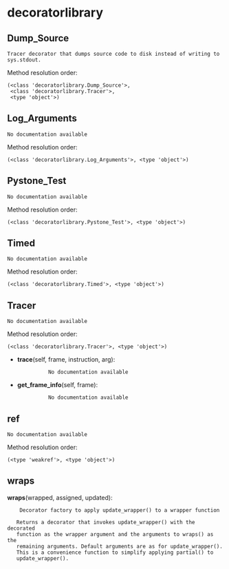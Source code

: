 decoratorlibrary
==============



Dump_Source
--------------

	Tracer decorator that dumps source code to disk instead of writing to sys.stdout.


Method resolution order: 

	(<class 'decoratorlibrary.Dump_Source'>,
	 <class 'decoratorlibrary.Tracer'>,
	 <type 'object'>)

Log_Arguments
--------------

	No documentation available


Method resolution order: 

	(<class 'decoratorlibrary.Log_Arguments'>, <type 'object'>)

Pystone_Test
--------------

	No documentation available


Method resolution order: 

	(<class 'decoratorlibrary.Pystone_Test'>, <type 'object'>)

Timed
--------------

	No documentation available


Method resolution order: 

	(<class 'decoratorlibrary.Timed'>, <type 'object'>)

Tracer
--------------

	No documentation available


Method resolution order: 

	(<class 'decoratorlibrary.Tracer'>, <type 'object'>)

- **trace**(self, frame, instruction, arg):

				No documentation available


- **get_frame_info**(self, frame):

				No documentation available


ref
--------------

	No documentation available


Method resolution order: 

	(<type 'weakref'>, <type 'object'>)

wraps
--------------

**wraps**(wrapped, assigned, updated):

		Decorator factory to apply update_wrapper() to a wrapper function

       Returns a decorator that invokes update_wrapper() with the decorated
       function as the wrapper argument and the arguments to wraps() as the
       remaining arguments. Default arguments are as for update_wrapper().
       This is a convenience function to simplify applying partial() to
       update_wrapper().
    
